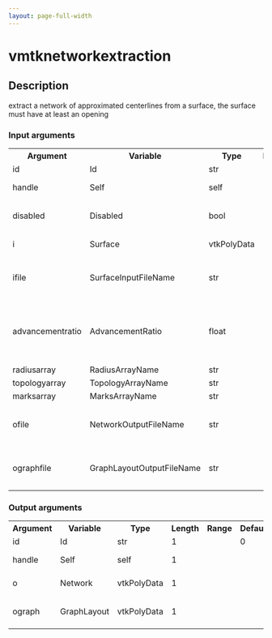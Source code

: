 ```yaml
---
layout: page-full-width
---
```

<h1>vmtknetworkextraction</h1>
<h2>Description</h2>
extract a network of approximated centerlines from a surface, the surface must have at least an opening
<h3>Input arguments</h3>
<table class="vmtkscripts">
<tr>
<th>Argument</th><th>Variable</th><th>Type</th><th>Length</th><th>Range</th><th>Default</th><th>Description</th>
</tr>
<tr><td>id</td><td>Id</td><td>str</td><td>1</td><td></td><td>0</td><td>script id</td>
</tr>
<tr><td>handle</td><td>Self</td><td>self</td><td>1</td><td></td><td></td><td>handle to self</td>
</tr>
<tr><td>disabled</td><td>Disabled</td><td>bool</td><td>1</td><td></td><td>0</td><td>disable execution and piping</td>
</tr>
<tr><td>i</td><td>Surface</td><td>vtkPolyData</td><td>1</td><td></td><td></td><td>the input surface</td>
</tr>
<tr><td>ifile</td><td>SurfaceInputFileName</td><td>str</td><td>1</td><td></td><td></td><td>filename for the default Surface reader</td>
</tr>
<tr><td>advancementratio</td><td>AdvancementRatio</td><td>float</td><td>1</td><td>(1.0,)</td><td>1.05</td><td>the ratio between the sphere step and the local maximum radius</td>
</tr>
<tr><td>radiusarray</td><td>RadiusArrayName</td><td>str</td><td>1</td><td></td><td>Radius</td><td></td>
</tr>
<tr><td>topologyarray</td><td>TopologyArrayName</td><td>str</td><td>1</td><td></td><td>Topology</td><td></td>
</tr>
<tr><td>marksarray</td><td>MarksArrayName</td><td>str</td><td>1</td><td></td><td>Marks</td><td></td>
</tr>
<tr><td>ofile</td><td>NetworkOutputFileName</td><td>str</td><td>1</td><td></td><td></td><td>filename for the default Network writer</td>
</tr>
<tr><td>ographfile</td><td>GraphLayoutOutputFileName</td><td>str</td><td>1</td><td></td><td></td><td>filename for the default GraphLayout writer</td>
</tr>
</table>
<h3>Output arguments</h3>
<table class="vmtkscripts">
<tr>
<th>Argument</th><th>Variable</th><th>Type</th><th>Length</th><th>Range</th><th>Default</th><th>Description</th>
</tr>
<tr><td>id</td><td>Id</td><td>str</td><td>1</td><td></td><td>0</td><td>script id</td>
</tr>
<tr><td>handle</td><td>Self</td><td>self</td><td>1</td><td></td><td></td><td>handle to self</td>
</tr>
<tr><td>o</td><td>Network</td><td>vtkPolyData</td><td>1</td><td></td><td></td><td>the output network</td>
</tr>
<tr><td>ograph</td><td>GraphLayout</td><td>vtkPolyData</td><td>1</td><td></td><td></td><td>the output graph layout</td>
</tr>
</table>

